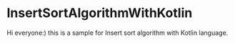 # InsertSortAlgorithmWithKotlin
Hi everyone:) this is a sample for Insert sort algorithm with Kotlin language.
